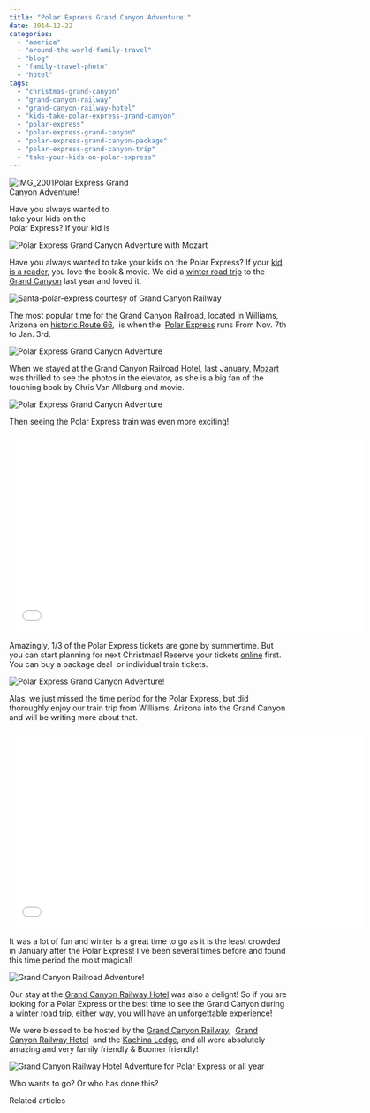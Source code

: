 ```yaml
---
title: "Polar Express Grand Canyon Adventure!"
date: 2014-12-22
categories: 
  - "america"
  - "around-the-world-family-travel"
  - "blog"
  - "family-travel-photo"
  - "hotel"
tags: 
  - "christmas-grand-canyon"
  - "grand-canyon-railway"
  - "grand-canyon-railway-hotel"
  - "kids-take-polar-express-grand-canyon"
  - "polar-express"
  - "polar-express-grand-canyon"
  - "polar-express-grand-canyon-package"
  - "polar-express-grand-canyon-trip"
  - "take-your-kids-on-polar-express"
---
```


![IMG_2001](https://pub-ac94b3f306b24c0dba4238943c97f2e1.r2.dev/6a00e5502a9507883301b7c7228caa970b.jpg)Polar Express Grand  
Canyon Adventure!  
  
Have you always wanted to  
take your kids on the  
Polar Express? If your kid is

<!--more-->

![Polar Express Grand Canyon Adventure with Mozart](https://pub-ac94b3f306b24c0dba4238943c97f2e1.r2.dev/6a00e5502a9507883301b7c725e620970b.png)

Have you always wanted to take your kids on the Polar Express? If your [kid is a reader](https://pub-ac94b3f306b24c0dba4238943c97f2e1.r2.dev/2013/03/10-tips-to-raise-a-reader-book-lover.html "How to raise a reader"), you love the book & movie. We did a [winter road trip](https://pub-ac94b3f306b24c0dba4238943c97f2e1.r2.dev/2014/01/winter-road-trip-americas-southwest-.html "winter road trip usa") to the [Grand Canyon](https://pub-ac94b3f306b24c0dba4238943c97f2e1.r2.dev/2014/02/grand-canyon-family-adventure.html "grand canyon family adventure") last year and loved it.  
  
![Santa-polar-express courtesy of Grand Canyon Railway](https://pub-ac94b3f306b24c0dba4238943c97f2e1.r2.dev/6a00e5502a9507883301b8d0af571d970c.png)  
  
The most popular time for the Grand Canyon Railroad, located in Williams, Arizona on [historic Route 66](https://pub-ac94b3f306b24c0dba4238943c97f2e1.r2.dev/2014/02/historic-route-66-.html "historic route 66 travel tips"),  is when the  [Polar Express](http://www.youtube.com/watch?v=UGejMmr5G6c&feature=player_embedded) runs From Nov. 7th to Jan. 3rd.  
  
![Polar Express Grand Canyon Adventure](https://pub-ac94b3f306b24c0dba4238943c97f2e1.r2.dev/6a00e5502a9507883301b8d0ac2761970c.png)  
  
When we stayed at the Grand Canyon Railroad Hotel, last January, [Mozart](https://pub-ac94b3f306b24c0dba4238943c97f2e1.r2.dev/2014/03/mozart-beautiful-teen-singer-songwriter-musician.html "Mozart teen singer and songwriter") was thrilled to see the photos in the elevator, as she is a big fan of the touching book by Chris Van Allsburg and movie.  
  
![Polar Express Grand Canyon Adventure](https://pub-ac94b3f306b24c0dba4238943c97f2e1.r2.dev/6a00e5502a9507883301b7c7228dd3970b.png)  
  
Then seeing the Polar Express train was even more exciting!  
  

<iframe allowfullscreen src="//www.youtube.com/embed/UGejMmr5G6c" frameborder="0" height="360" width="640"></iframe>

  
  
Amazingly, 1/3 of the Polar Express tickets are gone by summertime. But you can start planning for next Christmas! Reserve your tickets [online](https://secure.thetrain.com/reserve/polar/) first. You can buy a package deal  or individual train tickets.  
  
![Polar Express Grand Canyon Adventure!](https://pub-ac94b3f306b24c0dba4238943c97f2e1.r2.dev/6a00e5502a9507883301b7c725e375970b.png)  
  
Alas, we just missed the time period for the Polar Express, but did thoroughly enjoy our train trip from Williams, Arizona into the Grand Canyon and will be writing more about that.  
  

<iframe allowfullscreen src="//www.youtube.com/embed/E4cTE18NnY8" frameborder="0" height="360" width="640"></iframe>

  
  
It was a lot of fun and winter is a great time to go as it is the least crowded in January after the Polar Express! I've been several times before and found this time period the most magical!  
  
![ Grand Canyon Railroad Adventure!](https://pub-ac94b3f306b24c0dba4238943c97f2e1.r2.dev/6a00e5502a9507883301b8d0af4f07970c.png)  
  
Our stay at the [Grand Canyon Railway Hotel](http://www.thetrain.com/lodging/the-grand-canyon-railway-hotel/ "grand canyone railway hotel") was also a delight! So if you are looking for a Polar Express or the best time to see the Grand Canyon during a [winter road trip](https://pub-ac94b3f306b24c0dba4238943c97f2e1.r2.dev/2014/01/road-trip-usa-best-of-the-west.html "road trip usa"), either way, you will have an unforgettable experience!  
  
We were blessed to be hosted by the [Grand Canyon Railway](http://www.thetrain.com/ "grand canyon railway"),  [Grand Canyon Railway Hotel](http://www.thetrain.com/offers-packages/ "Grand Canyon railway hotel")  and the [Kachina Lodge](http://www.grandcanyonlodges.com/kachina-lodge-410.html "Kachina Lodge at Grand Canyon"), and all were absolutely amazing and very family friendly & Boomer friendly!  
  
![ Grand Canyon Railway Hotel Adventure for Polar Express or all year](https://pub-ac94b3f306b24c0dba4238943c97f2e1.r2.dev/6a00e5502a9507883301b8d0af4f25970c.png)  
  
Who wants to go? Or who has done this?

Related articles

